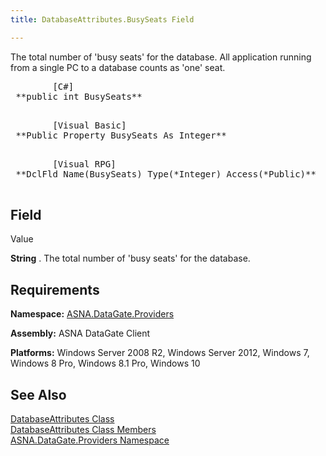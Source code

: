 ```yaml
---
title: DatabaseAttributes.BusySeats Field

---
```


The total number of 'busy seats' for the database. All application running from a single PC to a database counts as 'one' seat.
<pre class="prettyprint">        <span class="lang">[C#]</span>
 **public int BusySeats** 
      </pre>
<pre class="prettyprint">        <span class="lang">[Visual Basic]</span>
 **Public Property BusySeats As Integer** 
      </pre>
<pre class="prettyprint">        <span class="lang">[Visual RPG]</span>
 **DclFld Name(BusySeats) Type(*Integer) Access(*Public)** 
      </pre>

## Field
Value

**String** . The total number of 'busy seats' for the database.
## Requirements

**Namespace:** [ ASNA.DataGate.Providers](datagate-providers-namespace.html) 

**Assembly:** ASNA DataGate Client

**Platforms:** Windows Server 2008 R2, Windows Server 2012, Windows 7, Windows 8 Pro, Windows 8.1 Pro, Windows 10
## See Also


[DatabaseAttributes Class](dcsDatabaseAttributesClass.html)
      <br />
[DatabaseAttributes Class Members](database-attributes-members.html)
      <br />
[ASNA.DataGate.Providers Namespace](datagate-providers-namespace.html)

